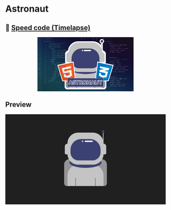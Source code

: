 # Astronaut

## 🔗 [Speed code (Timelapse)](https://youtu.be/NyGw18D83tk)

<div style="width: 60%; margin: 0 auto">
  <a href="https://youtu.be/NyGw18D83tk" title="Timelapse">
    <img align="center" src="youtube.jpg" alt="Youtube video">
  </a>
</div>

## Preview

<div align="center">
  <img src="astronaut.png" alt="Preview da arte">
</div>
